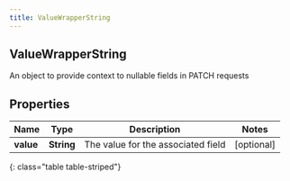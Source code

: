 ```yaml
---
title: ValueWrapperString
---
```

## ValueWrapperString
An object to provide context to nullable fields in PATCH requests

## Properties

|Name | Type | Description | Notes|
|------------ | ------------- | ------------- | -------------|
| **value** | **String** | The value for the associated field | [optional] |
{: class="table table-striped"}


